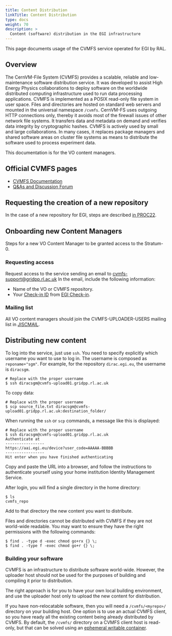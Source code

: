 ```yaml
---
title: Content Distribution
linkTitle: Content Distribution
type: docs
weight: 70
description: >
  Content (software) distribution in the EGI infrastructure
---
```


This page documents usage of the CVMFS service operated for EGI by RAL.

## Overview

The CernVM-File System (CVMFS) provides a scalable, reliable and low-maintenance
software distribution service. It was developed to assist High Energy Physics
collaborations to deploy software on the worldwide distributed computing
infrastructure used to run data processing applications. CVMFS is implemented as
a POSIX read-only file system in user space. Files and directories are hosted on
standard web servers and mounted in the universal namespace `/cvmfs`. CernVM-FS
uses outgoing HTTP connections only, thereby it avoids most of the firewall
issues of other network file systems. It transfers data and metadata on demand
and verifies data integrity by cryptographic hashes. CVMFS is actively used by
small and large collaborations. In many cases, it replaces package managers and
shared software areas on cluster file systems as means to distribute the
software used to process experiment data.

This documentation is for the VO content managers.

## Official CVMFS pages

- [CVMFS Documentation](https://cvmfs.readthedocs.io/en/latest/)
- [Q&As and Discussion Forum](https://cernvm-forum.cern.ch/)

## Requesting the creation of a new repository

In the case of a new repository for EGI, steps are described
[in PROC22](https://ims.egi.eu/display/EGIPP/PROC22+Support+for+CVMFS+replication+across+the+EGI+Infrastructure).

## Onboarding new Content Managers

Steps for a new VO Content Manager to be granted access to the Stratum-0.

### Requesting access

Request access to the service sending an email to cvmfs-support@gridpp.rl.ac.uk
In the email, include the following information:

- Name of the VO or CVMFS repository.
- Your [Check-in ID](../../../providers/check-in/sp/#1-community-user-identifier)
  from [EGI Check-in](../../aai/check-in/).

### Mailing list

All VO content managers should join the CVMFS-UPLOADER-USERS mailing list in
[JISCMAIL](https://www.jiscmail.ac.uk/cgi-bin/webadmin?A0=cvmfs-uploader-users).

## Distributing new content

To log into the service, just use `ssh`.
You need to specify explicitly which username you want to use to log in.
The username is composed as `reponame+"sgm"`.
For example, for the repository `dirac.egi.eu`, the username is `diracsgm`.

```shell
# Replace with the proper username
$ ssh diracsgm@cvmfs-upload01.gridpp.rl.ac.uk
```

To copy data:

```shell
# Replace with the proper username
$ scp source_file.txt diracsgm@cvmfs-upload01.gridpp.rl.ac.uk:destination_folder/
```

When running the `ssh` or `scp` commands, a message like this is displayed:

```shell
# Replace with the proper username
$ ssh diracsgm@cvmfs-upload01.gridpp.rl.ac.uk
Authenticate at
-----------------
https://aai.egi.eu/device?user_code=AAAAA-BBBBB
-----------------
Hit enter when you have finished authenticating
```

Copy and paste the URL into a browser, and follow the instructions to authenticate
yourself using your home institution Identity Management Service.

After login, you will find a single directory in the home directory:

```shell
$ ls
cvmfs_repo
```

Add to that directory the new content you want to distribute.

Files and directories cannot be distributed with CVMFS if they are not
world-wide readable. You may want to ensure they have the right permissions with
the following commands:

```shell
$ find . -type d -exec chmod go+rx {} \;
$ find . -type f -exec chmod go+r {} \;
```

### Building your software

CVMFS is an infrastructure to distribute software world-wide. However, the
uploader host should not be used for the purposes of building and compiling it
prior to distribution.

The right approach is for you to have your own local building environment, and
use the uploader host only to upload the new content for distribution.

If you have non-relocatable software, then you will need a `/cvmfs/<myrepo>/`
directory on your building host. One option is to use an actual CVMFS client, so
you have ready all the existing content being already distributed by CVMFS. By
default, the `/cvmfs/` directory on a CVMFS client host is read-only, but that
can be solved using an
[ephemeral writable container](https://cvmfs.readthedocs.io/en/latest/cpt-enter.html).
